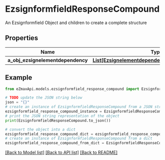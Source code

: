 # EzsignformfieldResponseCompound

An Ezsignformfield Object and children to create a complete structure

## Properties

Name | Type | Description | Notes
------------ | ------------- | ------------- | -------------
**a_obj_ezsignelementdependency** | [**List[EzsignelementdependencyResponseCompound]**](EzsignelementdependencyResponse.md) |  | [optional] 

## Example

```python
from eZmaxApi.models.ezsignformfield_response_compound import EzsignformfieldResponseCompound

# TODO update the JSON string below
json = "{}"
# create an instance of EzsignformfieldResponseCompound from a JSON string
ezsignformfield_response_compound_instance = EzsignformfieldResponseCompound.from_json(json)
# print the JSON string representation of the object
print(EzsignformfieldResponseCompound.to_json())

# convert the object into a dict
ezsignformfield_response_compound_dict = ezsignformfield_response_compound_instance.to_dict()
# create an instance of EzsignformfieldResponseCompound from a dict
ezsignformfield_response_compound_from_dict = EzsignformfieldResponseCompound.from_dict(ezsignformfield_response_compound_dict)
```
[[Back to Model list]](../README.md#documentation-for-models) [[Back to API list]](../README.md#documentation-for-api-endpoints) [[Back to README]](../README.md)


